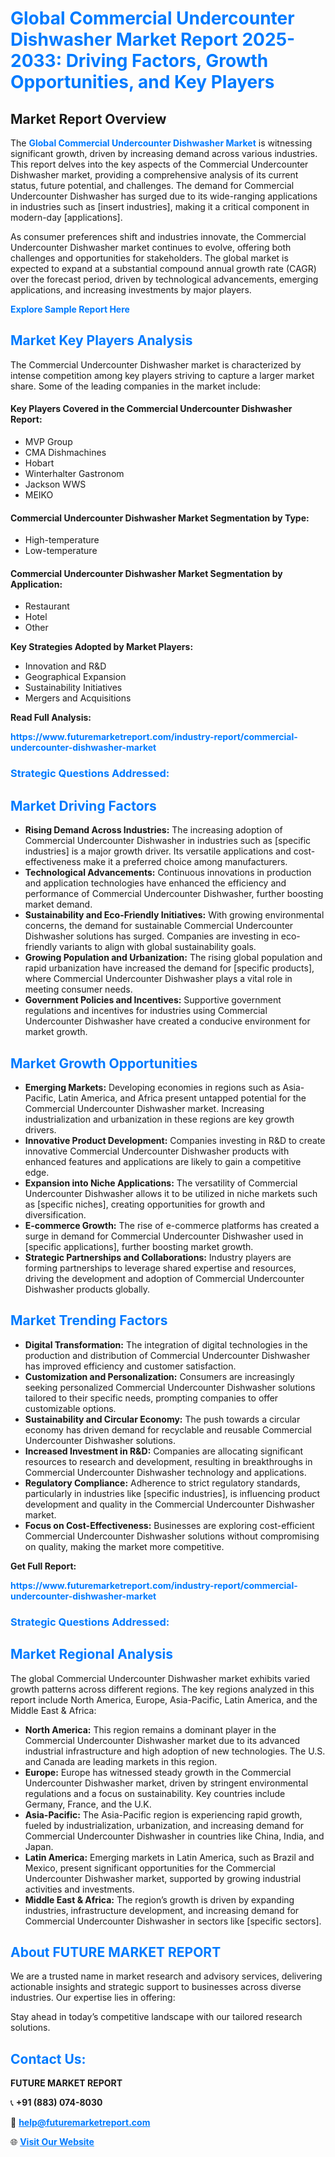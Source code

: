 <h1 style="color: #007BFF;">Global Commercial Undercounter Dishwasher Market Report 2025-2033: Driving Factors, Growth Opportunities, and Key Players</h1>

<section id="overview">
<h2>Market Report Overview</h2>
<p>The <a href="https://www.futuremarketreport.com/industry-report/commercial-undercounter-dishwasher-market" style="color: #007BFF; text-decoration: none;"><strong>Global Commercial Undercounter Dishwasher Market</strong></a> is witnessing significant growth, driven by increasing demand across various industries. This report delves into the key aspects of the Commercial Undercounter Dishwasher market, providing a comprehensive analysis of its current status, future potential, and challenges. The demand for Commercial Undercounter Dishwasher has surged due to its wide-ranging applications in industries such as [insert industries], making it a critical component in modern-day [applications].</p>
<p>As consumer preferences shift and industries innovate, the Commercial Undercounter Dishwasher market continues to evolve, offering both challenges and opportunities for stakeholders. The global market is expected to expand at a substantial compound annual growth rate (CAGR) over the forecast period, driven by technological advancements, emerging applications, and increasing investments by major players.</p>
</section>

<section id="overview">
<p><a href="https://www.futuremarketreport.com/request-sample/reportId=92977" style="color: #007BFF; text-decoration: none;"><strong>Explore Sample Report Here</strong></a></p>
</section>

<section id="key-players">
<h2 style="color: #007BFF;">Market Key Players Analysis</h2>
<p>The Commercial Undercounter Dishwasher market is characterized by intense competition among key players striving to capture a larger market share. Some of the leading companies in the market include:</p>
<h4>Key Players Covered in the Commercial Undercounter Dishwasher Report:</h4>
<ul><li>MVP Group</li><li>CMA Dishmachines</li><li>Hobart</li><li>Winterhalter Gastronom</li><li>Jackson WWS</li><li>MEIKO</li></ul>
<h4>Commercial Undercounter Dishwasher Market Segmentation by Type:</h4>
<ul><li>High-temperature</li><li>Low-temperature</li></ul>

<h4>Commercial Undercounter Dishwasher Market Segmentation by Application:</h4>
<ul><li>Restaurant</li><li>Hotel</li><li>Other</li></ul>
<p><strong>Key Strategies Adopted by Market Players:</strong></p>
<ul>
<li>Innovation and R&D</li>
<li>Geographical Expansion</li>
<li>Sustainability Initiatives</li>
<li>Mergers and Acquisitions</li>
</ul>
</section>

<section>
<p><strong>Read Full Analysis: </strong></p><a href="https://www.futuremarketreport.com/industry-report/commercial-undercounter-dishwasher-market" style="color: #007BFF; text-decoration: none;"><strong>https://www.futuremarketreport.com/industry-report/commercial-undercounter-dishwasher-market</strong></a>
<h3 style="color: #007BFF;">Strategic Questions Addressed:</h3>
</section>

<section id="driving-factors">
<h2 style="color: #007BFF;">Market Driving Factors</h2>
<ul>
<li><strong>Rising Demand Across Industries:</strong> The increasing adoption of Commercial Undercounter Dishwasher in industries such as [specific industries] is a major growth driver. Its versatile applications and cost-effectiveness make it a preferred choice among manufacturers.</li>
<li><strong>Technological Advancements:</strong> Continuous innovations in production and application technologies have enhanced the efficiency and performance of Commercial Undercounter Dishwasher, further boosting market demand.</li>
<li><strong>Sustainability and Eco-Friendly Initiatives:</strong> With growing environmental concerns, the demand for sustainable Commercial Undercounter Dishwasher solutions has surged. Companies are investing in eco-friendly variants to align with global sustainability goals.</li>
<li><strong>Growing Population and Urbanization:</strong> The rising global population and rapid urbanization have increased the demand for [specific products], where Commercial Undercounter Dishwasher plays a vital role in meeting consumer needs.</li>
<li><strong>Government Policies and Incentives:</strong> Supportive government regulations and incentives for industries using Commercial Undercounter Dishwasher have created a conducive environment for market growth.</li>
</ul>
</section>

<section id="growth-opportunities">
<h2 style="color: #007BFF;">Market Growth Opportunities</h2>
<ul>
<li><strong>Emerging Markets:</strong> Developing economies in regions such as Asia-Pacific, Latin America, and Africa present untapped potential for the Commercial Undercounter Dishwasher market. Increasing industrialization and urbanization in these regions are key growth drivers.</li>
<li><strong>Innovative Product Development:</strong> Companies investing in R&D to create innovative Commercial Undercounter Dishwasher products with enhanced features and applications are likely to gain a competitive edge.</li>
<li><strong>Expansion into Niche Applications:</strong> The versatility of Commercial Undercounter Dishwasher allows it to be utilized in niche markets such as [specific niches], creating opportunities for growth and diversification.</li>
<li><strong>E-commerce Growth:</strong> The rise of e-commerce platforms has created a surge in demand for Commercial Undercounter Dishwasher used in [specific applications], further boosting market growth.</li>
<li><strong>Strategic Partnerships and Collaborations:</strong> Industry players are forming partnerships to leverage shared expertise and resources, driving the development and adoption of Commercial Undercounter Dishwasher products globally.</li>
</ul>
</section>

<section id="trending-factors">
<h2 style="color: #007BFF;">Market Trending Factors</h2>
<ul>
<li><strong>Digital Transformation:</strong> The integration of digital technologies in the production and distribution of Commercial Undercounter Dishwasher has improved efficiency and customer satisfaction.</li>
<li><strong>Customization and Personalization:</strong> Consumers are increasingly seeking personalized Commercial Undercounter Dishwasher solutions tailored to their specific needs, prompting companies to offer customizable options.</li>
<li><strong>Sustainability and Circular Economy:</strong> The push towards a circular economy has driven demand for recyclable and reusable Commercial Undercounter Dishwasher solutions.</li>
<li><strong>Increased Investment in R&D:</strong> Companies are allocating significant resources to research and development, resulting in breakthroughs in Commercial Undercounter Dishwasher technology and applications.</li>
<li><strong>Regulatory Compliance:</strong> Adherence to strict regulatory standards, particularly in industries like [specific industries], is influencing product development and quality in the Commercial Undercounter Dishwasher market.</li>
<li><strong>Focus on Cost-Effectiveness:</strong> Businesses are exploring cost-efficient Commercial Undercounter Dishwasher solutions without compromising on quality, making the market more competitive.</li>
</ul>
</section>

<section>
<p><strong>Get Full Report: </strong></p><a href="https://www.futuremarketreport.com/industry-report/commercial-undercounter-dishwasher-market" style="color: #007BFF; text-decoration: none;"><strong>https://www.futuremarketreport.com/industry-report/commercial-undercounter-dishwasher-market</strong></a>
<h3 style="color: #007BFF;">Strategic Questions Addressed:</h3>
</section>


<section id="regional-analysis">
<h2 style="color: #007BFF;">Market Regional Analysis</h2>
<p>The global Commercial Undercounter Dishwasher market exhibits varied growth patterns across different regions. The key regions analyzed in this report include North America, Europe, Asia-Pacific, Latin America, and the Middle East & Africa:</p>
<ul>
<li><strong>North America:</strong> This region remains a dominant player in the Commercial Undercounter Dishwasher market due to its advanced industrial infrastructure and high adoption of new technologies. The U.S. and Canada are leading markets in this region.</li>
<li><strong>Europe:</strong> Europe has witnessed steady growth in the Commercial Undercounter Dishwasher market, driven by stringent environmental regulations and a focus on sustainability. Key countries include Germany, France, and the U.K.</li>
<li><strong>Asia-Pacific:</strong> The Asia-Pacific region is experiencing rapid growth, fueled by industrialization, urbanization, and increasing demand for Commercial Undercounter Dishwasher in countries like China, India, and Japan.</li>
<li><strong>Latin America:</strong> Emerging markets in Latin America, such as Brazil and Mexico, present significant opportunities for the Commercial Undercounter Dishwasher market, supported by growing industrial activities and investments.</li>
<li><strong>Middle East & Africa:</strong> The region’s growth is driven by expanding industries, infrastructure development, and increasing demand for Commercial Undercounter Dishwasher in sectors like [specific sectors].</li>
</ul>
</section>

<footer>
<h2 style="color: #007BFF;">About FUTURE MARKET REPORT</h2>
<p>We are a trusted name in market research and advisory services, delivering actionable insights and strategic support to businesses across diverse industries. Our expertise lies in offering:</p>

<p>Stay ahead in today’s competitive landscape with our tailored research solutions.</p>

<h2 style="color: #007BFF;">Contact Us:</h2>
<p><strong>FUTURE MARKET REPORT</strong></p>
<p>📞 <strong>+91 (883) 074-8030</strong></p>
<p>📧 <strong><a href="mailto:help@futuremarketreport.com" style="color: #007BFF;">help@futuremarketreport.com</a></strong></p>
<p>🌐 <strong><a href="https://www.futuremarketreport.com/" style="color: #007BFF;">Visit Our Website</a></strong></p>
</footer>